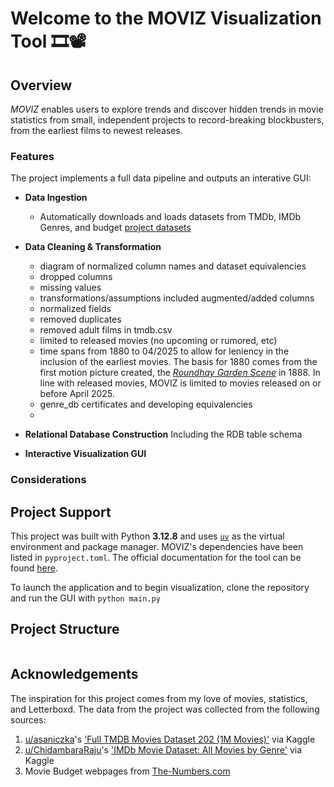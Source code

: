 # **Welcome to the MOVIZ Visualization Tool 🎞📽**

## Overview
*MOVIZ* enables users to explore trends and discover hidden trends in movie statistics from small, independent projects to record-breaking blockbusters, from the earliest films to newest releases.

### Features
The project implements a full data pipeline and outputs an interative GUI:
- **Data Ingestion**
  - Automatically downloads and loads datasets from TMDb, IMDb Genres, and budget [project datasets](#Acknowledgements)
- **Data Cleaning & Transformation**
  - diagram of normalized column names and dataset equivalencies
  - dropped columns
  - missing values
  - transformations/assumptions included augmented/added columns
  - normalized fields
  - removed duplicates
  - removed adult films in tmdb.csv
  - limited to released movies (no upcoming or rumored, etc)
  - time spans from 1880 to 04/2025 to allow for leniency in the inclusion of the earliest movies. The basis for 1880 comes from the first motion picture created, the [*Roundhay Garden Scene*]([url](https://en.wikipedia.org/wiki/List_of_cinematic_firsts#:~:text=1888,the%20first%20motion%20picture%20recorded.)) in 1888. In line with released movies, MOVIZ is limited to movies released on or before April 2025.
  - genre_db certificates and developing equivalencies
  - 
- **Relational Database Construction**
  Including the RDB table schema

- **Interactive Visualization GUI**


### Considerations

## Project Support
This project was built with Python **3.12.8** and uses [`uv`]([url](https://docs.astral.sh/uv/getting-started/installation/)) as the virtual environment and package manager. MOVIZ's dependencies have been listed in `pyproject.toml`. The official documentation for the tool can be found [here]([url](https://docs.astral.sh/uv/)). 

To launch the application and to begin visualization, clone the repository and run the GUI with
```python main.py```

## Project Structure
```
```

## Acknowledgements
The inspiration for this project comes from my love of movies, statistics, and Letterboxd. The data from the project was collected from the following sources:
1. [u/asaniczka]([url](https://github.com/asaniczka))'s ['Full TMDB Movies Dataset 202 (1M Movies)'](([url](https://www.kaggle.com/datasets/asaniczka/tmdb-movies-dataset-2023-930k-movies))) via Kaggle
2. [u/ChidambaraRaju]([url](https://github.com/ChidambaraRaju))'s ['IMDb Movie Dataset: All Movies by Genre']([url](https://www.kaggle.com/datasets/rajugc/imdb-movies-dataset-based-on-genre)) via Kaggle
3. Movie Budget webpages from [The-Numbers.com]([url](https://www.the-numbers.com/movie/budgets/all))
